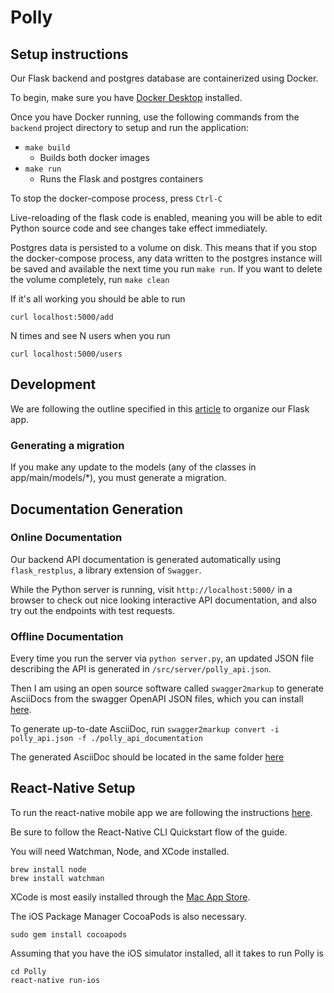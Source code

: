 # Polly

## Setup instructions
Our Flask backend and postgres database are containerized using Docker.

To begin, make sure you have [Docker Desktop](https://docs.docker.com/v17.09/docker-for-mac/install/) installed.

Once you have Docker running, use the following commands from the `backend` project directory to setup and run the application:

* `make build`
    * Builds both docker images
* `make run`
    * Runs the Flask and postgres containers

To stop the docker-compose process, press `Ctrl-C`

Live-reloading of the flask code is enabled, meaning you will be able to edit Python source code and see changes take effect immediately.

Postgres data is persisted to a volume on disk. This means that if you stop the docker-compose process, any data written to the postgres instance will be saved and available the next time you run `make run`. If you want to delete the volume completely, run `make clean`

If it's all working you should be able to run

`curl localhost:5000/add`

N times and see N users when you run

`curl localhost:5000/users`

## Development
We are following the outline specified in this [article](https://www.freecodecamp.org/news/structuring-a-flask-restplus-web-service-for-production-builds-c2ec676de563/#database-models-and-migration) to organize our Flask app.

### Generating a migration
If you make any update to the models (any of the classes in app/main/models/*), you must generate a migration.


## Documentation Generation
### Online Documentation
Our backend API documentation is generated automatically using `flask_restplus`, a library extension of `Swagger`.

While the Python server is running, visit `http://localhost:5000/` in a browser to check out nice looking interactive API documentation, and also try out the endpoints with test requests.

### Offline Documentation
Every time you run the server via `python server.py`, an updated JSON file describing the API is generated in `/src/server/polly_api.json`.

Then I am using an open source software called `swagger2markup` to generate AsciiDocs from the swagger OpenAPI JSON files, which you can install [here](https://github.com/Swagger2Markup/swagger2markup-cli).

To generate up-to-date AsciiDoc, run `swagger2markup convert -i polly_api.json -f ./polly_api_documentation`

The generated AsciiDoc should be located in the same folder [here](https://github.com/JeffreyQ/UCLA-CS-130/blob/master/backend/src/server/polly_api_documentation.adoc)


## React-Native Setup
To run the react-native mobile app we are following the instructions [here](https://facebook.github.io/react-native/docs/getting-started).

Be sure to follow the React-Native CLI Quickstart flow of the guide.

You will need Watchman, Node, and XCode installed.
```
brew install node
brew install watchman
```

XCode is most easily installed through the [Mac App Store](https://apps.apple.com/us/app/xcode/id497799835?mt=12).

The iOS Package Manager CocoaPods is also necessary.
```
sudo gem install cocoapods
```

Assuming that you have the iOS simulator installed, all it takes to run Polly is
```
cd Polly
react-native run-ios
```
